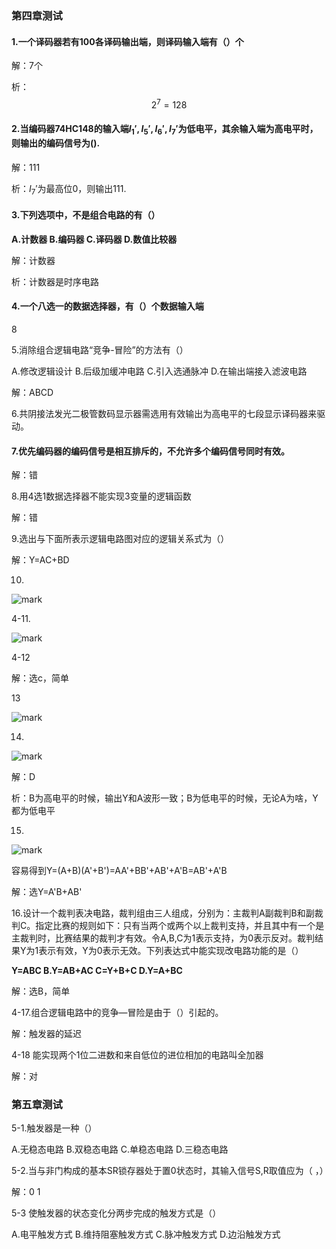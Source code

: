 ### 第四章测试

####  1.一个译码器若有100各译码输出端，则译码输入端有（）个

解：7个

析：
$$
2^7=128
$$

#### 2.当编码器74HC148的输入端$I_1',I_5',I_6',I_7'$为低电平，其余输入端为高电平时，则输出的编码信号为().

解：111

析：$I_7'$为最高位0，则输出111.



#### 3.下列选项中，不是组合电路的有（）

**A.计数器	B.编码器	C.译码器	D.数值比较器**

解：计数器

析：计数器是时序电路



#### 4.一个八选一的数据选择器，有（）个数据输入端

8

5.消除组合逻辑电路“竞争-冒险”的方法有（）

A.修改逻辑设计	B.后级加缓冲电路	C.引入选通脉冲		D.在输出端接入滤波电路

解：ABCD



6.共阴接法发光二极管数码显示器需选用有效输出为高电平的七段显示译码器来驱动。

#### 7.优先编码器的编码信号是相互排斥的，不允许多个编码信号同时有效。

解：错

8.用4选1数据选择器不能实现3变量的逻辑函数

解：错

9.选出与下面所表示逻辑电路图对应的逻辑关系式为（）

解：Y=AC+BD

10.

![mark](http://mally.oss-cn-qingdao.aliyuncs.com/PicGo上传的图片/20200426/071509491.png)

4-11.

![mark](http://mally.oss-cn-qingdao.aliyuncs.com/PicGo上传的图片/20200426/071617633.png)

4-12

解：选c，简单

13

![mark](http://mally.oss-cn-qingdao.aliyuncs.com/PicGo上传的图片/20200426/071843467.png)

14.

![mark](http://mally.oss-cn-qingdao.aliyuncs.com/PicGo上传的图片/20200426/071904699.png)

解：D

析：B为高电平的时候，输出Y和A波形一致；B为低电平的时候，无论A为啥，Y都为低电平

15.

![mark](http://mally.oss-cn-qingdao.aliyuncs.com/PicGo上传的图片/20200426/072030813.png)

容易得到Y=(A+B)(A'+B')=AA'+BB'+AB'+A'B=AB'+A'B

解：选Y=A'B+AB'

16.设计一个裁判表决电路，裁判组由三人组成，分别为：主裁判A副裁判B和副裁判C。指定比赛的规则如下：只有当两个或两个以上裁判支持，并且其中有一个是主裁判时，比赛结果的裁判才有效。令A,B,C为1表示支持，为0表示反对。裁判结果Y为1表示有效，Y为0表示无效。下列表达式中能实现改电路功能的是（）

**Y=ABC 				B.Y=AB+AC			C=Y+B+C				D.Y=A+BC**

解：选B，简单



4-17.组合逻辑电路中的竞争—冒险是由于（）引起的。

解：触发器的延迟



4-18 能实现两个1位二进数和来自低位的进位相加的电路叫全加器

解：对

### 第五章测试

5-1.触发器是一种（）

A.无稳态电路	B.双稳态电路	C.单稳态电路		D.三稳态电路



5-2.当与非门构成的基本SR锁存器处于置0状态时，其输入信号S,R取值应为（ ，）

解：0 1



5-3 使触发器的状态变化分两步完成的触发方式是（）

A.电平触发方式		B.维持阻塞触发方式		C.脉冲触发方式		D.边沿触发方式






